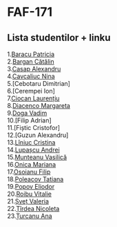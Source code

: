 # FAF-171 
## Lista studentilor + linku
1.[Baracu Patricia](https://github.com/PatriciaBaracu/oop)<br>
2.[Bargan Cătălin](https://github.com/LUCk1Ng)<br>
3.[Casap Alexandru](https://github.com/casapalexandru/OOP)<br>
4.[Cavcaliuc Nina](https://github.com/Cavcaliuc/OOP)<br>
5.[Cebotaru Dimitrian] <br>
6.[Cerempei Ion]<br>
7.[Ciocan Laurențiu](https://github.com/LichcrazeLC)<br>
8.[Diacenco Margareta](https://github.com/ritaFAF/OOP)<br>
9.[Doga Vadim](https://github.com/vadimdoga/OOP)<br>
10.[Filip Adrian]<br>
11.[Fiștic Cristofor]<br>
12.[Guzun Alexandru]<br>
13.[Lîniuc Cristina](https://github.com/cristina-liniuc/OOP)<br>
14.[Lupașcu Andrei](https://github.com/FluffyK/OOP)<br>
15.[Munteanu Vasilică](https://github.com/LikaMD)<br>
16.[Onica Mariana](https://github.com/MarianaOnica/OOP)<br>
17.[Osoianu Filip](https://github.com/FilipOsoianu/OOP)<br>
18.[Poleacov Tatiana](https://github.com/taneapoleacov/OOP)<br>
19.[Popov Eliodor](github.com/EliodorPopov/OOP)<br>
20.[Roibu Vitalie](https://github.com/VITAL1E)<br>
21.[Șveț Valeria](https://github.com/Valeriaaasv)<br>
22.[Țîrdea Nicoleta](https://github.com/NicoletaTirdea)<br>
23.[Țurcanu Ana](https://github.com/AnaTurcanu/OOP)
